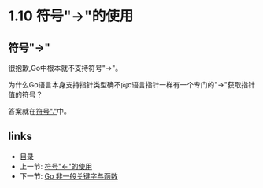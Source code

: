 # 1.10 符号"->"的使用

## 符号"->"

很抱歉,Go中根本就不支持符号"->"。

为什么Go语言本身支持指针类型确不向c语言指针一样有一个专门的"->"获取指针值的符号？

答案就在[符号"."](01.7.md)中。


## links
  * [目录](<preface.md>)
  * 上一节: [符号"<-"的使用](01.9.md)
  * 下一节: [Go 非一般关键字与函数](02.0.md)
